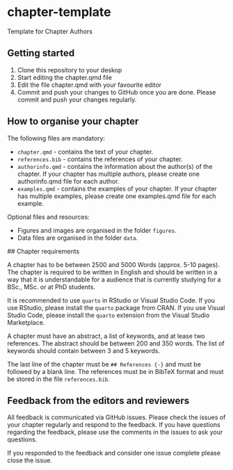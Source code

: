 # chapter-template
Template for Chapter Authors

## Getting started

1. Clone this repository to your deskop
2. Start editing the chapter.qmd file 
3. Edit the file chapter.qmd with your favourite editor
4. Commit and push your changes to GitHub once you are done. Please commit and push your changes regularly.

## How to organise your chapter

The following files are mandatory:

- `chapter.qmd` - contains the text of your chapter.
- `references.bib` - contains the references of your chapter.
- `authorinfo.qmd` - contains the information about the author(s) of the chapter. If your chapter has multiple authors, please create one authorinfo.qmd file for each author.
- `examples.qmd` - contains the examples of your chapter. If your chapter has multiple examples, please create one examples.qmd file for each example.

Optional files and resources:

- Figures and images are organised in the folder `figures`.
- Data files are organised in the folder `data`.

## Chapter requirements

A chapter has to be between 2500 and 5000 Words (approx. 5-10 pages). The chapter is required to be written in English and should be written in a way that it is understandable for a audience that is currently studying for a BSc., MSc. or at PhD students. 

It is recommended to use `quarto` in RStudio or Visual Studio Code. If you use RStudio, please install the `quarto` package from CRAN. If you use Visual Studio Code, please install the `quarto` extension from the Visual Studio Marketplace.

A chapter must have an abstract, a list of keywords, and at lease two references. The abstract should be between 200 and 350 words. The list of keywords should contain between 3 and 5 keywords.

The last line of the chapter must be `## References {-}` and must be followed by a blank line. The references must be in BibTeX format and must be stored in the file `references.bib`.

## Feedback from the editors and reviewers

All feedback is communicated via GitHub issues. Please check the issues of your chapter regularly and respond to the feedback. If you have questions regarding the feedback, please use the comments in the issues to ask your questions.

If you responded to the feedback and consider one issue complete please close the issue. 

